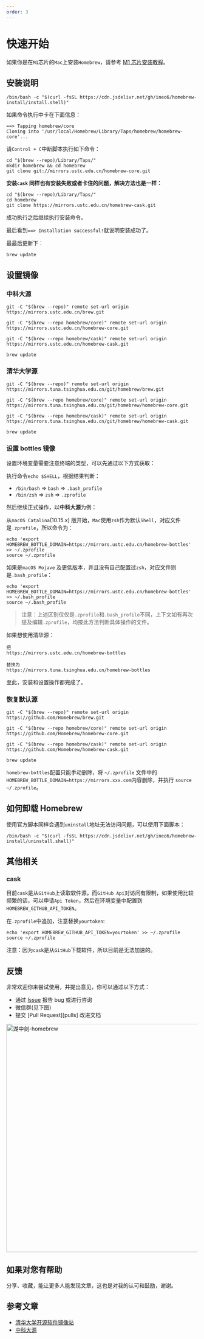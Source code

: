 ```yaml
---
order: 3
---
```


# 快速开始

如果你是在`M1`芯片的`Mac`上安装`Homebrew`，请参考 [M1 芯片安装教程](/guide/m1/)。

## 安装说明

```shell
/bin/bash -c "$(curl -fsSL https://cdn.jsdelivr.net/gh/ineo6/homebrew-install/install.shell)"
```

如果命令执行中卡在下面信息：

```shell
==> Tapping homebrew/core
Cloning into '/usr/local/Homebrew/Library/Taps/homebrew/homebrew-core'...
```

请`Control + C`中断脚本执行如下命令：

```shell
cd "$(brew --repo)/Library/Taps/"
mkdir homebrew && cd homebrew
git clone git://mirrors.ustc.edu.cn/homebrew-core.git
```

**安装`cask` 同样也有安装失败或者卡住的问题，解决方法也是一样：**

```shell
cd "$(brew --repo)/Library/Taps/"
cd homebrew
git clone https://mirrors.ustc.edu.cn/homebrew-cask.git
```

成功执行之后继续执行安装命令。

最后看到`==> Installation successful!`就说明安装成功了。

最最后更新下：

```shell
brew update
```

<h2 id='part3'>设置镜像</h2>

### 中科大源

```shell
git -C "$(brew --repo)" remote set-url origin https://mirrors.ustc.edu.cn/brew.git

git -C "$(brew --repo homebrew/core)" remote set-url origin https://mirrors.ustc.edu.cn/homebrew-core.git

git -C "$(brew --repo homebrew/cask)" remote set-url origin https://mirrors.ustc.edu.cn/homebrew-cask.git

brew update
```

### 清华大学源

```shell
git -C "$(brew --repo)" remote set-url origin https://mirrors.tuna.tsinghua.edu.cn/git/homebrew/brew.git

git -C "$(brew --repo homebrew/core)" remote set-url origin https://mirrors.tuna.tsinghua.edu.cn/git/homebrew/homebrew-core.git

git -C "$(brew --repo homebrew/cask)" remote set-url origin https://mirrors.tuna.tsinghua.edu.cn/git/homebrew/homebrew-cask.git

brew update
```

### 设置 bottles 镜像

设置环境变量需要注意终端的类型，可以先通过以下方式获取：

执行命令`echo $SHELL`，根据结果判断：

- `/bin/bash` => `bash` => `.bash_profile`
- `/bin/zsh` => `zsh` => `.zprofile`

然后继续正式操作，以**中科大源**为例：

从`macOS Catalina`(10.15.x) 版开始，`Mac`使用`zsh`作为默认`Shell`，对应文件是`.zprofile`，所以命令为：

```shell
echo 'export HOMEBREW_BOTTLE_DOMAIN=https://mirrors.ustc.edu.cn/homebrew-bottles' >> ~/.zprofile
source ~/.zprofile
```

如果是`macOS Mojave` 及更低版本，并且没有自己配置过`zsh`，对应文件则是`.bash_profile`：

```shell
echo 'export HOMEBREW_BOTTLE_DOMAIN=https://mirrors.ustc.edu.cn/homebrew-bottles' >> ~/.bash_profile
source ~/.bash_profile
```

> 注意：上述区别仅仅是`.zprofile`和`.bash_profile`不同，上下文如有再次提及编辑`.zprofile`，均按此方法判断具体操作的文件。

如果想使用清华源：

```shell
把
https://mirrors.ustc.edu.cn/homebrew-bottles

替换为
https://mirrors.tuna.tsinghua.edu.cn/homebrew-bottles
```

至此，安装和设置操作都完成了。

### 恢复默认源

```shell
git -C "$(brew --repo)" remote set-url origin https://github.com/Homebrew/brew.git

git -C "$(brew --repo homebrew/core)" remote set-url origin https://github.com/Homebrew/homebrew-core.git

git -C "$(brew --repo homebrew/cask)" remote set-url origin https://github.com/Homebrew/homebrew-cask.git

brew update
```

`homebrew-bottles`配置只能手动删除，将 `~/.zprofile` 文件中的 `HOMEBREW_BOTTLE_DOMAIN=https://mirrors.xxx.com`内容删除，并执行 `source ~/.zprofile`。

## 如何卸载 Homebrew

使用官方脚本同样会遇到`uninstall`地址无法访问问题，可以使用下面脚本：

```shell
/bin/bash -c "$(curl -fsSL https://cdn.jsdelivr.net/gh/ineo6/homebrew-install/uninstall.shell)"
```

## 其他相关

### cask

目前`cask`是从`GitHub`上读取软件源，而`GitHub Api`对访问有限制，如果使用比较频繁的话，可以申请`Api Token`，然后在环境变量中配置到`HOMEBREW_GITHUB_API_TOKEN`。

在`.zprofile`中追加，注意替换`yourtoken`:

```shell
echo 'export HOMEBREW_GITHUB_API_TOKEN=yourtoken' >> ~/.zprofile
source ~/.zprofile
```

注意：因为`cask`是从`GitHub`下载软件，所以目前是无法加速的。

## 反馈

非常欢迎你来尝试使用，并提出意见，你可以通过以下方式：

- 通过 [Issue][issues] 报告 bug 或进行咨询
- 微信群(见下图)
- 提交 [Pull Request][pulls] 改进文档

<img src="https://i.loli.net/2021/01/03/sXGryYHa3JhB9QL.png" width="600" alt="湖中剑-homebrew" />

## 如果对您有帮助

分享、收藏，能让更多人能发现文章，这也是对我的认可和鼓励，谢谢。

## 参考文章

- [清华大学开源软件镜像站](https://mirror.tuna.tsinghua.edu.cn/help/homebrew/)
- [中科大源](http://mirrors.ustc.edu.cn/help/brew.git.html)

[issues]: https://github.com/ineo6/homebrew-install/issues
